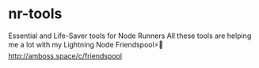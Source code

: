 # nr-tools
Essential and Life-Saver tools for Node Runners
All these tools are helping me a lot with my Lightning Node Friendspool⚡🍻 http://amboss.space/c/friendspool
